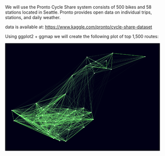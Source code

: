 We will use the Pronto Cycle Share system consists of 500 bikes and 58 stations located in Seattle. Pronto provides open data on individual trips, stations, and daily weather.

data is available at:
https://www.kaggle.com/pronto/cycle-share-dataset

Using ggplot2 + ggmap we will create the following plot of top 1,500 routes:

![img](Top_Routes_Plot.png "Top 1,500 routes")
